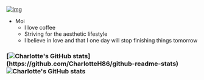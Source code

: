 [![Img](https://i.imgur.com/MRxuSxg.png)](https://github.com/CharlotteH86)

- Moi
  - I love coffee
  - Striving for the aesthetic lifestyle
  - I believe in love and that I one day will stop finishing things tomorrow
### [![Charlotte's GitHub stats](https://github-readme-stats.vercel.app/api?username=CharlotteH86&theme=material-palenight&align="center")](https://github.com/CharlotteH86/github-readme-stats) ![Charlotte's GitHub stats](https://github-readme-stats.vercel.app/api/top-langs/?username=CharlotteH86&show_icons=true&theme=material-palenight&align="center")

<!--
**CharlotteH86/CharlotteH86** is a ✨ _special_ ✨ repository because its `README.md` (this file) appears on your GitHub profile.

Here are some ideas to get you started:

- 🔭 I’m currently working on ...
- 🌱 I’m currently learning ...
- 👯 I’m looking to collaborate on ...
- 🤔 I’m looking for help with ...
- 💬 Ask me about ...
- 📫 How to reach me: ...
- 😄 Pronouns: ...
- ⚡ Fun fact: ...
-->
